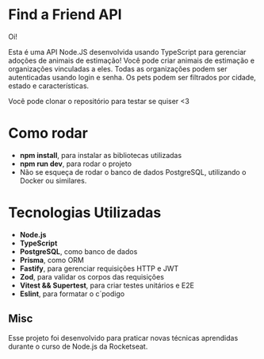 # Find a Friend API
Oi! 

Esta é uma API Node.JS desenvolvida usando TypeScript para gerenciar adoções de animais de estimação! Você pode criar animais de estimação e organizações vinculadas a eles. Todas as organizações podem ser autenticadas usando login e senha. Os pets podem ser filtrados por cidade, estado e características.

Você pode clonar o repositório para testar se quiser <3


# Como rodar

- **npm install**, para instalar as bibliotecas utilizadas
- **npm run dev**, para rodar o projeto
- Não se esqueça de rodar o banco de dados PostgreSQL, utilizando o Docker ou similares.

# Tecnologias Utilizadas

- **Node.js**
- **TypeScript**
- **PostgreSQL**, como banco de dados
- **Prisma**, como ORM
- **Fastify**, para gerenciar requisições HTTP e JWT
- **Zod**, para validar os corpos das requisições
- **Vitest  && Supertest**, para criar testes unitários e E2E
- **Eslint**, para formatar o c´podigo

## Misc

Esse projeto foi desenvolvido para praticar novas técnicas aprendidas durante o curso de Node.js da Rocketseat.
